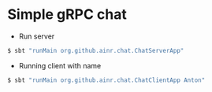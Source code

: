 # Simple gRPC chat

* Run server

```bash
$ sbt "runMain org.github.ainr.chat.ChatServerApp"
```

* Running client with name

```bash
$ sbt "runMain org.github.ainr.chat.ChatClientApp Anton"
```
